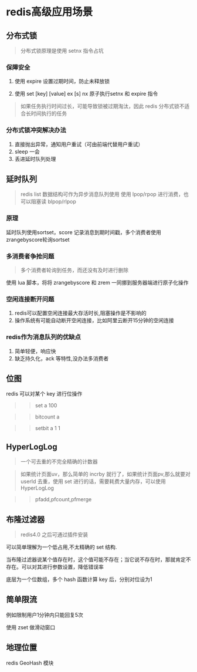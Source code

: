 # redis高级应用场景

## 分布式锁

> 分布式锁原理是使用 setnx 指令占坑

### 保障安全

1. 使用 expire 设置过期时间，防止未释放锁

2. 使用 set [key] [value] ex [s] nx 原子执行setnx 和 expire 指令

> 如果任务执行时间过长，可能导致锁被过期淘汰，因此 redis 分布式锁不适合长时间执行的任务


### 分布式锁冲突解决办法

1. 直接抛出异常，通知用户重试（可由前端代替用户重试）
2. sleep 一会
3. 丢进延时队列处理

## 延时队列

> redis list 数据结构可作为异步消息队列使用
使用 lpop/rpop 进行消费，也可以阻塞读 blpop/rlpop

### 原理

延时队列使用sortset，score 记录消息到期时间戳，多个消费者使用 zrangebyscore轮询sortset

### 多消费者争抢问题

> 多个消费者轮询到任务，而还没有及时进行删除

使用 lua 脚本，将将 zrangebyscore 和 zrem 一同挪到服务器端进行原子化操作

### 空闲连接断开问题

1. redis可以配置空闲连接最大存活时长,阻塞操作是不影响的
2. 操作系统有可能自动断开空闲连接，比如阿里云断开15分钟的空闲连接

### redis作为消息队列的优缺点

1. 简单轻便，响应快
2. 缺乏持久化，ack 等特性,没办法多消费者



## 位图

redis 可以对某个 key 进行位操作

>> set a 100

>> bitcount a

>> setbit a 1 1  


## HyperLogLog

> 一个可去重的不完全精确的计数器

> 如果统计页面uv，那么简单的 incrby 就行了，如果统计页面pv,那么就要对 userId 去重，使用 set 进行的话，需要耗费大量内存，可以使用HyperLogLog

>> pfadd,pfcount,pfmerge


## 布隆过滤器

> redis4.0 之后可通过插件安装

可以简单理解为一个低占用,不太精确的 set 结构.

当布隆过滤器说某个值存在时，这个值可能不存在；当它说不存在时，那就肯定不存在。可以对其进行参数设置，降低错误率

底层为一个位数组，多个 hash 函数计算 key 后，分别对位设为1

## 简单限流

例如限制用户1分钟内只能回复5次

使用 zset 做滑动窗口

## 地理位置

redis GeoHash 模块


